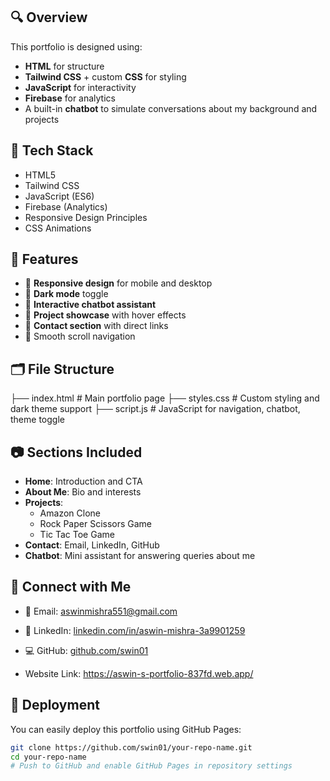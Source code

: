 ## 🔍 Overview

This portfolio is designed using:
- **HTML** for structure
- **Tailwind CSS** + custom **CSS** for styling
- **JavaScript** for interactivity
- **Firebase** for analytics
- A built-in **chatbot** to simulate conversations about my background and projects

## 🧰 Tech Stack

- HTML5
- Tailwind CSS
- JavaScript (ES6)
- Firebase (Analytics)
- Responsive Design Principles
- CSS Animations

## 🎯 Features

- 📱 **Responsive design** for mobile and desktop
- 🌙 **Dark mode** toggle
- 💬 **Interactive chatbot assistant**
- 📂 **Project showcase** with hover effects
- 📧 **Contact section** with direct links
- 🎯 Smooth scroll navigation

## 🗂️ File Structure
├── index.html # Main portfolio page
├── styles.css # Custom styling and dark theme support
├── script.js # JavaScript for navigation, chatbot, theme toggle


## 📷 Sections Included

- **Home**: Introduction and CTA
- **About Me**: Bio and interests
- **Projects**:
  - Amazon Clone
  - Rock Paper Scissors Game
  - Tic Tac Toe Game
- **Contact**: Email, LinkedIn, GitHub
- **Chatbot**: Mini assistant for answering queries about me

## 🔗 Connect with Me

- 📧 Email: [aswinmishra551@gmail.com](mailto:aswinmishra551@gmail.com)
- 🔗 LinkedIn: [linkedin.com/in/aswin-mishra-3a9901259](https://www.linkedin.com/in/aswin-mishra-3a9901259/)
- 💻 GitHub: [github.com/swin01](https://github.com/swin01)
  
-   Website Link: https://aswin-s-portfolio-837fd.web.app/
## 🚀 Deployment

You can easily deploy this portfolio using GitHub Pages:

```bash
git clone https://github.com/swin01/your-repo-name.git
cd your-repo-name
# Push to GitHub and enable GitHub Pages in repository settings

